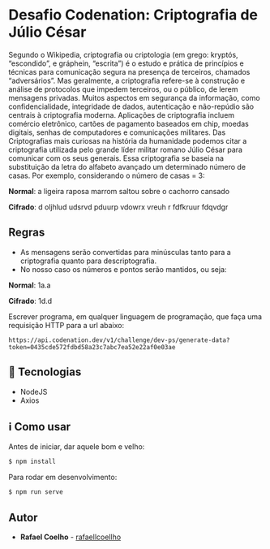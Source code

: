 # Desafio Codenation: Criptografia de Júlio César

Segundo o Wikipedia, criptografia ou criptologia (em grego: kryptós, “escondido”, e gráphein, “escrita”) é o estudo e prática de princípios e técnicas para comunicação segura na presença de terceiros, chamados “adversários”. Mas geralmente, a criptografia refere-se à construção e análise de protocolos que impedem terceiros, ou o público, de lerem mensagens privadas. Muitos aspectos em segurança da informação, como confidencialidade, integridade de dados, autenticação e não-repúdio são centrais à criptografia moderna. Aplicações de criptografia incluem comércio eletrônico, cartões de pagamento baseados em chip, moedas digitais, senhas de computadores e comunicações militares. Das Criptografias mais curiosas na história da humanidade podemos citar a criptografia utilizada pelo grande líder militar romano Júlio César para comunicar com os seus generais. Essa criptografia se baseia na substituição da letra do alfabeto avançado um determinado número de casas. Por exemplo, considerando o número de casas = 3:

__Normal__: a ligeira raposa marrom saltou sobre o cachorro cansado

__Cifrado__: d oljhlud udsrvd pduurp vdowrx vreuh r fdfkruur fdqvdgr

## Regras

* As mensagens serão convertidas para minúsculas tanto para a criptografia quanto para descriptografia.
* No nosso caso os números e pontos serão mantidos, ou seja:

__Normal__: 1a.a

__Cifrado__: 1d.d

Escrever programa, em qualquer linguagem de programação, que faça uma requisição HTTP para a url abaixo:

```
https://api.codenation.dev/v1/challenge/dev-ps/generate-data?token=0435cde572fdbd58a23c7abc7ea52e22af0e03ae 
```

## :wrench: Tecnologias 

* NodeJS
* Axios


## :information_source: Como usar

Antes de iniciar, dar aquele bom e velho: 

```bash
$ npm install
```

Para rodar em desenvolvimento:

```bash
$ npm run serve
```

## Autor 

* **Rafael Coelho** - [rafaellcoellho](https://github.com/rafaellcoellho)